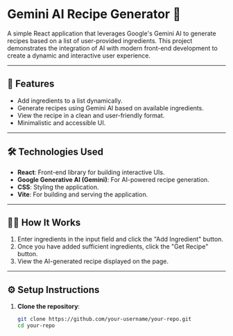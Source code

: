 # Gemini AI Recipe Generator 🌟

A simple React application that leverages Google's Gemini AI to generate recipes based on a list of user-provided ingredients. This project demonstrates the integration of AI with modern front-end development to create a dynamic and interactive user experience.

---

## 🚀 Features
- Add ingredients to a list dynamically.
- Generate recipes using Gemini AI based on available ingredients.
- View the recipe in a clean and user-friendly format.
- Minimalistic and accessible UI.

---

## 🛠️ Technologies Used
- **React**: Front-end library for building interactive UIs.
- **Google Generative AI (Gemini)**: For AI-powered recipe generation.
- **CSS**: Styling the application.
- **Vite**: For building and serving the application.

---

## 🧑‍🍳 How It Works
1. Enter ingredients in the input field and click the "Add Ingredient" button.
2. Once you have added sufficient ingredients, click the "Get Recipe" button.
3. View the AI-generated recipe displayed on the page.

---

## ⚙️ Setup Instructions
1. **Clone the repository**:
   ```bash
   git clone https://github.com/your-username/your-repo.git
   cd your-repo
